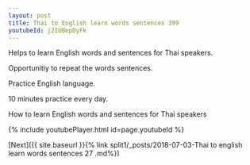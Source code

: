 ```yaml
---
layout: post
title: Thai to English learn words sentences 399 
youtubeId: j2IUBepDyFk
---
```

 
 
Helps to learn English words and sentences for Thai speakers.

Opportunitiy to repeat the words sentences. 

Practice English language. 
 
10 minutes practice every day. 
 
How to learn English words and sentences for Thai speakers 
 
{% include youtubePlayer.html id=page.youtubeId %}
 
 
[Next]({{ site.baseurl }}{% link  split1/_posts/2018-07-03-Thai to english learn words sentences 27 .md%})
 

